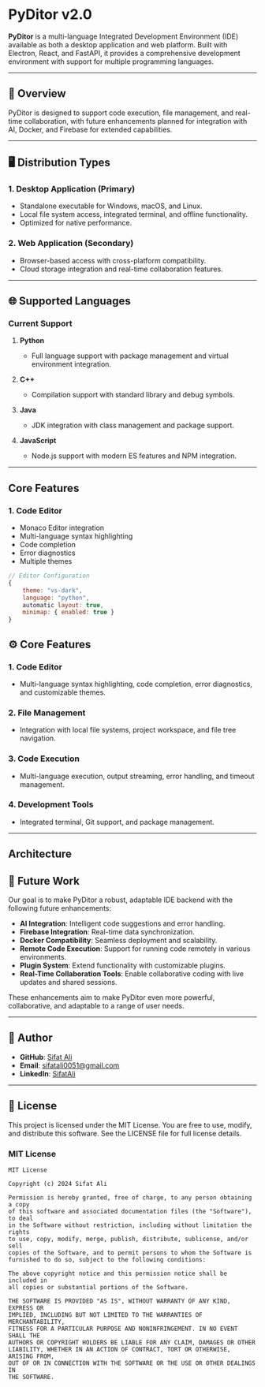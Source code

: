 # PyDitor v2.0

**PyDitor** is a multi-language Integrated Development Environment (IDE) available as both a desktop application and web platform. Built with Electron, React, and FastAPI, it provides a comprehensive development environment with support for multiple programming languages.

---

## 📖 Overview

PyDitor is designed to support code execution, file management, and real-time collaboration, with future enhancements planned for integration with AI, Docker, and Firebase for extended capabilities.

---

## 🖥️ Distribution Types

### 1. Desktop Application (Primary)
- Standalone executable for Windows, macOS, and Linux.
- Local file system access, integrated terminal, and offline functionality.
- Optimized for native performance.

### 2. Web Application (Secondary)
- Browser-based access with cross-platform compatibility.
- Cloud storage integration and real-time collaboration features.

---

## 🌐 Supported Languages

### Current Support
1. **Python**
   - Full language support with package management and virtual environment integration.

2. **C++**
   - Compilation support with standard library and debug symbols.

3. **Java**
   - JDK integration with class management and package support.

4. **JavaScript**
   - Node.js support with modern ES features and NPM integration.

---
## Core Features

### 1. Code Editor
- Monaco Editor integration
- Multi-language syntax highlighting
- Code completion
- Error diagnostics
- Multiple themes
```javascript
// Editor Configuration
{
    theme: "vs-dark",
    language: "python",
    automatic layout: true,
    minimap: { enabled: true }
}
```
## ⚙️ Core Features

### 1. Code Editor
- Multi-language syntax highlighting, code completion, error diagnostics, and customizable themes.

### 2. File Management
- Integration with local file systems, project workspace, and file tree navigation.

### 3. Code Execution
- Multi-language execution, output streaming, error handling, and timeout management.

### 4. Development Tools
- Integrated terminal, Git support, and package management.

---
## Architecture

## 🚀 Future Work

Our goal is to make PyDitor a robust, adaptable IDE backend with the following future enhancements:

- **AI Integration**: Intelligent code suggestions and error handling.
- **Firebase Integration**: Real-time data synchronization.
- **Docker Compatibility**: Seamless deployment and scalability.
- **Remote Code Execution**: Support for running code remotely in various environments.
- **Plugin System**: Extend functionality with customizable plugins.
- **Real-Time Collaboration Tools**: Enable collaborative coding with live updates and shared sessions.

These enhancements aim to make PyDitor even more powerful, collaborative, and adaptable to a range of user needs.

---

## 👤 Author

- **GitHub**: [Sifat Ali](https://github.com/UIU-Developers-Hub)
- **Email**: sifatali0051@gmail.com
- **LinkedIn**: [SifatAli](https://www.linkedin.com/in/sifat-ali/)

---

## 📜 License

This project is licensed under the MIT License. You are free to use, modify, and distribute this software. See the LICENSE file for full license details.

### MIT License

```plaintext
MIT License

Copyright (c) 2024 Sifat Ali

Permission is hereby granted, free of charge, to any person obtaining a copy
of this software and associated documentation files (the "Software"), to deal
in the Software without restriction, including without limitation the rights
to use, copy, modify, merge, publish, distribute, sublicense, and/or sell
copies of the Software, and to permit persons to whom the Software is
furnished to do so, subject to the following conditions:

The above copyright notice and this permission notice shall be included in
all copies or substantial portions of the Software.

THE SOFTWARE IS PROVIDED "AS IS", WITHOUT WARRANTY OF ANY KIND, EXPRESS OR
IMPLIED, INCLUDING BUT NOT LIMITED TO THE WARRANTIES OF MERCHANTABILITY,
FITNESS FOR A PARTICULAR PURPOSE AND NONINFRINGEMENT. IN NO EVENT SHALL THE
AUTHORS OR COPYRIGHT HOLDERS BE LIABLE FOR ANY CLAIM, DAMAGES OR OTHER
LIABILITY, WHETHER IN AN ACTION OF CONTRACT, TORT OR OTHERWISE, ARISING FROM,
OUT OF OR IN CONNECTION WITH THE SOFTWARE OR THE USE OR OTHER DEALINGS IN
THE SOFTWARE.
